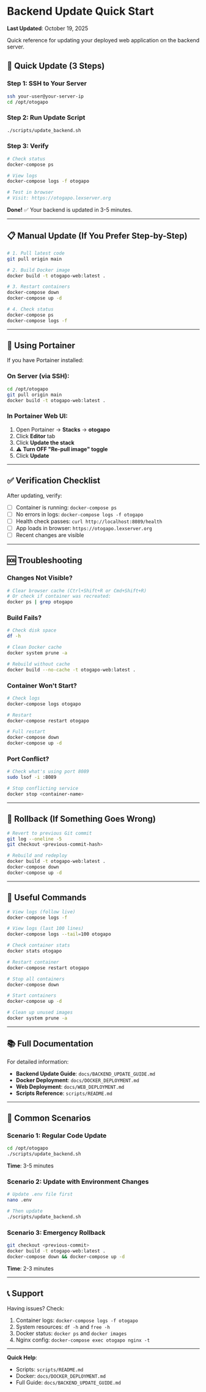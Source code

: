 # Backend Update Quick Start

**Last Updated**: October 19, 2025

Quick reference for updating your deployed web application on the backend server.

## 🚀 Quick Update (3 Steps)

### Step 1: SSH to Your Server

```bash
ssh your-user@your-server-ip
cd /opt/otogapo
```

### Step 2: Run Update Script

```bash
./scripts/update_backend.sh
```

### Step 3: Verify

```bash
# Check status
docker-compose ps

# View logs
docker-compose logs -f otogapo

# Test in browser
# Visit: https://otogapo.lexserver.org
```

**Done!** ✅ Your backend is updated in 3-5 minutes.

---

## 📋 Manual Update (If You Prefer Step-by-Step)

```bash
# 1. Pull latest code
git pull origin main

# 2. Build Docker image
docker build -t otogapo-web:latest .

# 3. Restart containers
docker-compose down
docker-compose up -d

# 4. Check status
docker-compose ps
docker-compose logs -f
```

---

## 🔧 Using Portainer

If you have Portainer installed:

### On Server (via SSH):

```bash
cd /opt/otogapo
git pull origin main
docker build -t otogapo-web:latest .
```

### In Portainer Web UI:

1. Open Portainer → **Stacks** → **otogapo**
2. Click **Editor** tab
3. Click **Update the stack**
4. ⚠️ **Turn OFF "Re-pull image" toggle**
5. Click **Update**

---

## ✅ Verification Checklist

After updating, verify:

- [ ] Container is running: `docker-compose ps`
- [ ] No errors in logs: `docker-compose logs -f otogapo`
- [ ] Health check passes: `curl http://localhost:8089/health`
- [ ] App loads in browser: `https://otogapo.lexserver.org`
- [ ] Recent changes are visible

---

## 🆘 Troubleshooting

### Changes Not Visible?

```bash
# Clear browser cache (Ctrl+Shift+R or Cmd+Shift+R)
# Or check if container was recreated:
docker ps | grep otogapo
```

### Build Fails?

```bash
# Check disk space
df -h

# Clean Docker cache
docker system prune -a

# Rebuild without cache
docker build --no-cache -t otogapo-web:latest .
```

### Container Won't Start?

```bash
# Check logs
docker-compose logs otogapo

# Restart
docker-compose restart otogapo

# Full restart
docker-compose down
docker-compose up -d
```

### Port Conflict?

```bash
# Check what's using port 8089
sudo lsof -i :8089

# Stop conflicting service
docker stop <container-name>
```

---

## 🔄 Rollback (If Something Goes Wrong)

```bash
# Revert to previous Git commit
git log --oneline -5
git checkout <previous-commit-hash>

# Rebuild and redeploy
docker build -t otogapo-web:latest .
docker-compose down
docker-compose up -d
```

---

## 📱 Useful Commands

```bash
# View logs (follow live)
docker-compose logs -f

# View logs (last 100 lines)
docker-compose logs --tail=100 otogapo

# Check container stats
docker stats otogapo

# Restart container
docker-compose restart otogapo

# Stop all containers
docker-compose down

# Start containers
docker-compose up -d

# Clean up unused images
docker system prune -a
```

---

## 📚 Full Documentation

For detailed information:

- **Backend Update Guide**: `docs/BACKEND_UPDATE_GUIDE.md`
- **Docker Deployment**: `docs/DOCKER_DEPLOYMENT.md`
- **Web Deployment**: `docs/WEB_DEPLOYMENT.md`
- **Scripts Reference**: `scripts/README.md`

---

## 🎯 Common Scenarios

### Scenario 1: Regular Code Update

```bash
cd /opt/otogapo
./scripts/update_backend.sh
```

**Time**: 3-5 minutes

### Scenario 2: Update with Environment Changes

```bash
# Update .env file first
nano .env

# Then update
./scripts/update_backend.sh
```

### Scenario 3: Emergency Rollback

```bash
git checkout <previous-commit>
docker build -t otogapo-web:latest .
docker-compose down && docker-compose up -d
```

**Time**: 2-3 minutes

---

## 📞 Support

Having issues? Check:

1. Container logs: `docker-compose logs -f otogapo`
2. System resources: `df -h` and `free -h`
3. Docker status: `docker ps` and `docker images`
4. Nginx config: `docker-compose exec otogapo nginx -t`

---

**Quick Help**:

- Scripts: `scripts/README.md`
- Docker: `docs/DOCKER_DEPLOYMENT.md`
- Full Guide: `docs/BACKEND_UPDATE_GUIDE.md`





